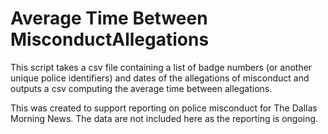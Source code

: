 # Average Time Between MisconductAllegations

This script takes a csv file containing a list of badge numbers (or another unique police identifiers) and dates of the allegations of misconduct and outputs a csv computing the average time between allegations.

This was created to support reporting on police misconduct for The Dallas Morning News. The data are not included here as the reporting is ongoing. 
